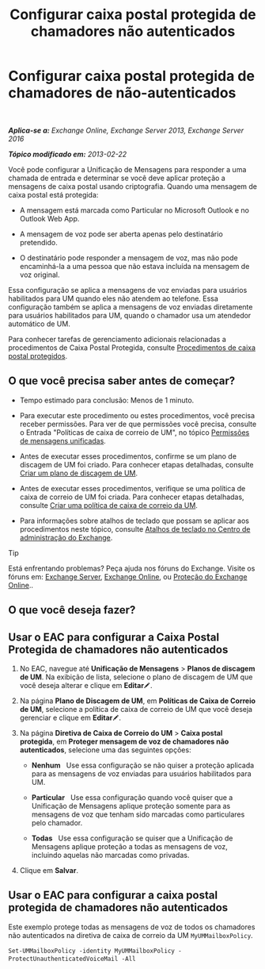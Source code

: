 ﻿---
title: 'Configurar caixa postal protegida de chamadores não autenticados'
TOCTitle: Configurar caixa postal protegida de chamadores de não-autenticados
ms:assetid: 106bfa0a-a0fa-4a1b-bd59-4b6df1d0d61d
ms:mtpsurl: https://technet.microsoft.com/pt-br/library/Dd335098(v=EXCHG.150)
ms:contentKeyID: 52058368
ms.date: 05/22/2018
mtps_version: v=EXCHG.150
ms.translationtype: MT
---

# Configurar caixa postal protegida de chamadores de não-autenticados

 

_**Aplica-se a:** Exchange Online, Exchange Server 2013, Exchange Server 2016_

_**Tópico modificado em:** 2013-02-22_

Você pode configurar a Unificação de Mensagens para responder a uma chamada de entrada e determinar se você deve aplicar proteção a mensagens de caixa postal usando criptografia. Quando uma mensagem de caixa postal está protegida:

  - A mensagem está marcada como Particular no Microsoft Outlook e no Outlook Web App.

  - A mensagem de voz pode ser aberta apenas pelo destinatário pretendido.

  - O destinatário pode responder a mensagem de voz, mas não pode encaminhá-la a uma pessoa que não estava incluída na mensagem de voz original.

Essa configuração se aplica a mensagens de voz enviadas para usuários habilitados para UM quando eles não atendem ao telefone. Essa configuração também se aplica a mensagens de voz enviadas diretamente para usuários habilitados para UM, quando o chamador usa um atendedor automático de UM.

Para conhecer tarefas de gerenciamento adicionais relacionadas a procedimentos de Caixa Postal Protegida, consulte [Procedimentos de caixa postal protegidos](protected-voice-mail-procedures-exchange-2013-help.md).

## O que você precisa saber antes de começar?

  - Tempo estimado para conclusão: Menos de 1 minuto.

  - Para executar este procedimento ou estes procedimentos, você precisa receber permissões. Para ver de que permissões você precisa, consulte o Entrada "Políticas de caixa de correio de UM", no tópico [Permissões de mensagens unificadas](unified-messaging-permissions-exchange-2013-help.md).

  - Antes de executar esses procedimentos, confirme se um plano de discagem de UM foi criado. Para conhecer etapas detalhadas, consulte [Criar um plano de discagem de UM](create-a-um-dial-plan-exchange-2013-help.md).

  - Antes de executar esses procedimentos, verifique se uma política de caixa de correio de UM foi criada. Para conhecer etapas detalhadas, consulte [Criar uma política de caixa de correio da UM](create-a-um-mailbox-policy-exchange-2013-help.md).

  - Para informações sobre atalhos de teclado que possam se aplicar aos procedimentos neste tópico, consulte [Atalhos de teclado no Centro de administração do Exchange](keyboard-shortcuts-in-the-exchange-admin-center-exchange-online-protection-help.md).


> [!TIP]
> Está enfrentando problemas? Peça ajuda nos fóruns do Exchange. Visite os fóruns em: <A href="https://go.microsoft.com/fwlink/p/?linkid=60612">Exchange Server</A>, <A href="https://go.microsoft.com/fwlink/p/?linkid=267542">Exchange Online</A>, ou <A href="https://go.microsoft.com/fwlink/p/?linkid=285351">Proteção do Exchange Online</A>..



## O que você deseja fazer?

## Usar o EAC para configurar a Caixa Postal Protegida de chamadores não autenticados

1.  No EAC, navegue até **Unificação de Mensagens** \> **Planos de discagem de UM**. Na exibição de lista, selecione o plano de discagem de UM que você deseja alterar e clique em **Editar**![Ícone de edição](images/JJ218640.6f53ccb2-1f13-4c02-bea0-30690e6ea71d(EXCHG.150).gif "Ícone de edição").

2.  Na página **Plano de Discagem de UM**, em **Políticas de Caixa de Correio de UM**, selecione a política de caixa de correio de UM que você deseja gerenciar e clique em **Editar**![Ícone de edição](images/JJ218640.6f53ccb2-1f13-4c02-bea0-30690e6ea71d(EXCHG.150).gif "Ícone de edição").

3.  Na página **Diretiva de Caixa de Correio do UM** \> **Caixa postal protegida**, em **Proteger mensagem de voz de chamadores não autenticados**, selecione uma das seguintes opções:
    
      - **Nenhum**   Use essa configuração se não quiser a proteção aplicada para as mensagens de voz enviadas para usuários habilitados para UM.
    
      - **Particular**   Use essa configuração quando você quiser que a Unificação de Mensagens aplique proteção somente para as mensagens de voz que tenham sido marcadas como particulares pelo chamador.
    
      - **Todas**   Use essa configuração se quiser que a Unificação de Mensagens aplique proteção a todas as mensagens de voz, incluindo aquelas não marcadas como privadas.

4.  Clique em **Salvar**.

## Usar o EAC para configurar a caixa postal protegida de chamadores não autenticados

Este exemplo protege todas as mensagens de voz de todos os chamadores não autenticados na diretiva de caixa de correio da UM `MyUMMailboxPolicy`.

    Set-UMMailboxPolicy -identity MyUMMailboxPolicy -ProtectUnauthenticatedVoiceMail -All

